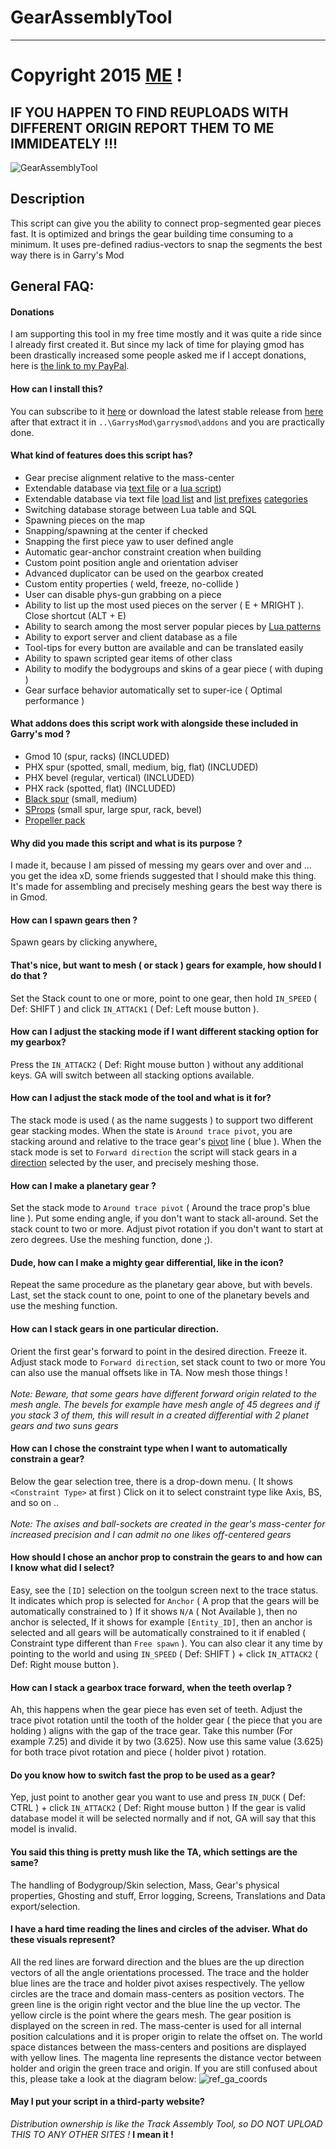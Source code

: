 # GearAssemblyTool

---

# Copyright 2015 [ME](http://steamcommunity.com/profiles/76561197988124141) !

## IF YOU HAPPEN TO FIND REUPLOADS WITH DIFFERENT ORIGIN REPORT THEM TO ME IMMIDEATELY !!!

![GearAssemblyTool](https://raw.githubusercontent.com/dvdvideo1234/GearAssemblyTool/master/data/pictures/screenshot.jpg)

## Description
This script can give you the ability to connect prop-segmented gear pieces fast.
It is optimized and brings the gear building time consuming to a minimum.
It uses pre-defined radius-vectors to snap the segments the best way there is in Garry's Mod

## General FAQ:

#### Donations
I am supporting this tool in my free time mostly and it was quite a ride since I already first
created it. But since my lack of time for playing gmod has been drastically increased some
people asked me if I accept donations, here is [the link to my PayPal](https://www.paypal.me/DeyanVasilev).

#### How can I install this?
You can subscribe to it [here](http://steamcommunity.com/sharedfiles/filedetails/?id=384782853)
or download the latest stable release from [here](https://github.com/dvdvideo1234/GearAssemblyTool/releases)
after that extract it in `..\GarrysMod\garrysmod\addons` and you are practically done.

#### What kind of features does this script has?
  * Gear precise alignment relative to the mass-center
  * Extendable database via [text file](https://raw.githubusercontent.com/dvdvideo1234/GearAssemblyTool/master/gearassembly/dsv/sv_GEARASSEMBLY_PIECES.txt)
    or a [lua script](https://raw.githubusercontent.com/dvdvideo1234/GearAssemblyTool/master/data/autosave/z_autorun_add_pieces.lua))
  * Extendable database via text file
        [load list](https://raw.githubusercontent.com/dvdvideo1234/GearAssemblyTool/master/gearassembly/gearasmlib_dsv.txt)
    and [list prefixes](https://raw.githubusercontent.com/dvdvideo1234/GearAssemblyTool/master/gearassembly/dsv/clock_GEARASSEMBLY_PIECES.txt)
        [categories](https://raw.githubusercontent.com/dvdvideo1234/TrackAssemblyTool/master/data/trackassembly/dsv/cl_TRACKASSEMBLY_CATEGORY.txt)
  * Switching database storage between Lua table and SQL
  * Spawning pieces on the map
  * Snapping/spawning at the center if checked
  * Snapping the first piece yaw to user defined angle
  * Automatic gear-anchor constraint creation when building
  * Custom point position angle and orientation adviser
  * Advanced duplicator can be used on the gearbox created
  * Custom entity properties ( weld, freeze, no-collide )
  * User can disable phys-gun grabbing on a piece
  * Ability to list up the most used pieces on the server ( E + MRIGHT ). Close shortcut (ALT + E)
  * Ability to search among the most server popular pieces by [Lua patterns](https://www.lua.org/pil/20.2.html)
  * Ability to export server and client database as a file
  * Tool-tips for every button are available and can be translated easily
  * Ability to spawn scripted gear items of other class
  * Ability to modify the bodygroups and skins of a gear piece ( with duping )
  * Gear surface behavior automatically set to super-ice ( Optimal performance )

#### What addons does this script work with alongside these included in Garry's mod ?
  * Gmod 10 (spur, racks) (INCLUDED)
  * PHX spur (spotted, small, medium, big, flat) (INCLUDED)
  * PHX bevel (regular, vertical) (INCLUDED)
  * PHX rack (spotted, flat) (INCLUDED)
  * [Black spur](https://steamcommunity.com/sharedfiles/filedetails/?id=564582559) (small, medium)
  * [SProps](https://steamcommunity.com/sharedfiles/filedetails/?id=173482196) (small spur, large spur, rack, bevel)
  * [Propeller pack](https://steamcommunity.com/sharedfiles/filedetails/?id=686701650)

#### Why did you made this script and what is its purpose ?
I made it, because I am pissed of messing my gears over and over and ... you get the
idea xD, some friends suggested that I should make this thing. It's made
for assembling and precisely meshing gears the best way there is in Gmod.

#### How can I spawn gears then ?
Spawn gears by clicking anywhere[.](http://clockwork-planet.wikia.com/wiki/Clockwork_Planet_(Earth))

#### That's nice, but want to mesh ( or stack ) gears for example, how should I do that ?
Set the Stack count to one or more, point to one gear, then
hold `IN_SPEED` ( Def: SHIFT ) and click `IN_ATTACK1` ( Def: Left mouse button ).

#### How can I adjust the stacking mode if I want different stacking option for my gearbox?
Press the `IN_ATTACK2` ( Def: Right mouse button ) without any additional keys.
GA will switch between all stacking options available.

#### How can I adjust the stack mode of the tool and what is it for?
The stack mode is used ( as the name suggests ) to support two
different gear stacking modes. When the state is `Around trace pivot`,
you are stacking around and relative to the trace gear's [pivot](http://www.dictionary.com/browse/pivot) line ( blue ).
When the stack mode is set to `Forward direction` the script will stack gears
in a [direction](https://en.wikipedia.org/wiki/Direction_vector) selected by the user, and precisely meshing those.

#### How can I make a planetary gear ?
Set the stack mode to `Around trace pivot` ( Around the trace prop's blue line ).
Put some ending angle, if you don't want to stack all-around.
Set the stack count to two or more.
Adjust pivot rotation if you don't want to start at zero degrees.
Use the meshing function, done ;).

#### Dude, how can I make a mighty gear differential, like in the icon?
Repeat the same procedure as the planetary gear above, but with bevels.
Last, set the stack count to one, point to one of the planetary bevels
and use the meshing function.

#### How can I stack gears in one particular direction.
Orient the first gear's forward to point in the desired direction. Freeze it.
Adjust stack mode to `Forward direction`, set stack count to two or more
You can also use the manual offsets like in TA. Now mesh those things !<br><br>
_*Note: Beware, that some gears have different forward origin related to the mesh angle.
The bevels for example have mesh angle of 45 degrees and if you stack 3 of them,
this will result in a created differential with 2 planet gears and two suns gears*_

#### How can I chose the constraint type when I want to automatically constrain a gear?
Below the gear selection tree, there is a drop-down menu. ( It shows `<Constraint Type>` at first )
Click on it to select constraint type like Axis, BS, and so on ..<br><br>
_*Note: The axises and ball-sockets are created in the gear's mass-center for increased precision
and I can admit no one likes off-centered gears*_

#### How should I chose an anchor prop to constrain the gears to and how can I know what did I select?
Easy, see the `[ID]` selection on the toolgun screen next to the trace status. It indicates
which prop is selected for `Anchor` ( A prop that the gears will be automatically constrained to )
If it shows `N/A` ( Not Available ), then no anchor is selected[.](https://myanimelist.net/character/103893/AnchoR)
If it shows for example `[Entity_ID]`, then an anchor is selected
and all gears will be automatically constrained to it if enabled
( Constraint type different than `Free spawn` ). You can also clear it any time by pointing
to the world and using `IN_SPEED` ( Def: SHIFT ) + click `IN_ATTACK2` ( Def: Right mouse button ).

#### How can I stack a gearbox trace forward, when the teeth overlap ?
Ah, this happens when the gear piece has even set of teeth. Adjust the trace pivot rotation
until the tooth of the holder gear ( the piece that you are holding ) aligns with the gap of
the trace gear. Take this number (For example 7.25) and divide it by two (3.625). Now use this
same value (3.625) for both trace pivot rotation and piece ( holder pivot ) rotation.

#### Do you know how to switch fast the prop to be used as a gear?
Yep, just point to another gear you want to use and press
`IN_DUCK` ( Def: CTRL ) + click `IN_ATTACK2` ( Def: Right mouse button )
If the gear is valid database model it will be selected normally and if not,
GA will say that this model is invalid.

#### You said this thing is pretty mush like the TA, which settings are the same?
The handling of Bodygroup/Skin selection, Mass, Gear's physical properties,
Ghosting and stuff, Error logging, Screens, Translations and Data export/selection.

#### I have a hard time reading the lines and circles of the adviser. What do these visuals represent?
All the red lines are forward direction and the blues are the up direction vectors of all the
angle orientations processed. The trace and the holder blue lines are the trace and holder pivot
axises respectively. The yellow circles are the trace and domain mass-centers as position vectors.
The green line is the origin right vector and the blue line the up vector. The yellow circle is the
point where the gears mesh. The gear position is displayed on the screen in red. The mass-center is
used for all internal position calculations and it is proper origin to relate the offset on. The
world space distances between the mass-centers and positions are displayed with yellow lines.
The magenta line represents the distance vector between holder and origin the green trace and origin.
If you are still confused about this, please take a look at the diagram below:
![ref_ga_coords](https://raw.githubusercontent.com/dvdvideo1234/GearAssemblyTool/master/data/pictures/coordinates.jpg)

#### May I put your script in a third-party website?
*Distribution ownership is like the Track Assembly Tool, so DO NOT UPLOAD THIS TO ANY OTHER SITES !*
**I mean it !**

